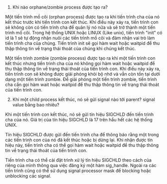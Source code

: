 1. Khi nào orphane/zombie process được tạo ra?

Một tiến trình mồ côi (orphan process) được tạo ra khi tiến trình cha của nó kết thúc trước khi tiến trình con kết thúc. Khi điều này xảy ra, tiến trình con sẽ không còn có tiến trình cha để quản lý nó nữa và sẽ trở thành một tiến trình mồ côi. Trong hệ thống UNIX hoặc LINUX (Like unix), tiến trình "init" có id là 1 sẽ tự động nhận nuôi các tiến trình mồ côi và đảm nhận vai trò làm tiến trình cha của chúng. Tiến trình init sẽ gọi hàm wait hoặc waitpid để thu thập thông tin về trạng thái thoát của chúng khi chúng kết thúc.

Một tiến trình zombie (zombie process) được tạo ra khi một tiến trình con kết thúc nhưng tiến trình cha của nó không gọi hàm wait hoặc waitpid để thu thập thông tin về trạng thái thoát của tiến trình con. Khi điều này xảy ra, tiến trình con sẽ không được giải phóng khỏi bộ nhớ và vẫn còn tồn tại dưới dạng một tiến trình zombie. Để giải phóng một tiến trình zombie, tiến trình cha cần gọi hàm wait hoặc waitpid để thu thập thông tin về trạng thái thoát của tiến trình con.

2. Khi một child process kết thúc, nó sẽ gửi signal nào tới parent? signal value bằng bao nhiêu?

Khi một tiến trình con kết thúc, nó sẽ gửi tín hiệu SIGCHLD đến tiến trình cha của nó. Giá trị của tín hiệu SIGCHLD là 17 trên hầu hết các hệ thống UNIX.

Tín hiệu SIGCHLD được gửi đến tiến trình cha để thông báo rằng một trong các tiến trình con của nó đã kết thúc hoặc bị dừng lại. Khi nhận được tín hiệu này, tiến trình cha có thể gọi hàm wait hoặc waitpid để thu thập thông tin về trạng thái thoát của tiến trình con.

Tiến trình cha có thể cài đặt trình xử lý tín hiệu SIGCHLD theo cách của riêng của mình thông qua việc đăng ký một hàm sig_handle. Ngoài ra các tiến trình cũng có thể sử dụng signal processor mask để blocking hoặc unblocking các signal. 